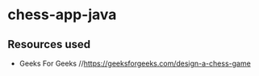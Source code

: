 # chess-app-java
## Resources used
* Geeks For Geeks //https://geeksforgeeks.com/design-a-chess-game